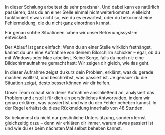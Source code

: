 In dieser Schulung arbeitest du sehr praxisnah.
Und dabei kann es natürlich passieren, dass du an einer Stelle einmal nicht weiterkommst.
Vielleicht funktioniert etwas nicht so, wie du es erwartest, oder du bekommst eine Fehlermeldung, die du nicht ganz einordnen kannst.

Für genau solche Situationen haben wir unser Betreuungssystem entwickelt.

Der Ablauf ist ganz einfach:
Wenn du an einer Stelle wirklich festhängst, kannst du uns eine Aufnahme von deinem Bildschirm schicken – egal, ob du mit Windows oder Mac arbeitest.
Keine Sorge, falls du noch nie eine Bildschirmaufnahme gemacht hast: Wir zeigen dir gleich, wie das geht.

In dieser Aufnahme zeigst du kurz dein Problem, erklärst, was du gerade machen wolltest, und beschreibst, was passiert ist.
Je genauer du die Situation zeigst, desto besser können wir dir helfen.

Unser Team schaut sich deine Aufnahme anschließend an, analysiert das Problem und erstellt für dich ein persönliches Antwortvideo, in dem wir genau erklären, was passiert ist und wie du den Fehler beheben kannst.
In der Regel erhältst du diese Rückmeldung innerhalb von 48 Stunden.

So bekommst du nicht nur persönliche Unterstützung, sondern lernst gleichzeitig dazu – denn wir erklären dir immer, warum etwas passiert ist und wie du es beim nächsten Mal selbst beheben kannst.
